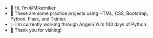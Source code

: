 - 👋 Hi, I’m @Mikerniker
- 👀 These are some practice projects using HTML, CSS, Bootstrap, Python, Flask, and Tkinter.
- ✨ I'm currently working through Angela Yu's 100 days of Python.
- 💞️ Thank you for visiting!




<!---
Mikerniker/Mikerniker is a ✨ special ✨ repository because its `README.md` (this file) appears on your GitHub profile.
You can click the Preview link to take a look at your changes.
--->
